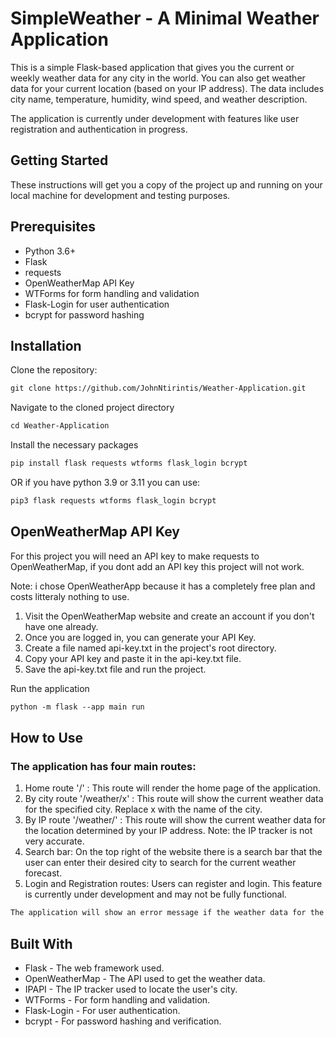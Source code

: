 <h1>SimpleWeather - A Minimal Weather Application</h1>
This is a simple Flask-based application that gives you the current or weekly weather data for any city in the world. You can also get weather data for your current location (based on your IP address). The data includes city name, temperature, humidity, wind speed, and weather description.

The application is currently under development with features like user registration and authentication in progress.

<h2>Getting Started</h2>
These instructions will get you a copy of the project up and running on your local machine for development and testing purposes.

<h2>Prerequisites</h2>
<ul>
  <li>Python 3.6+</li>
  <li>Flask</li>
  <li>requests</li>
  <li>OpenWeatherMap API Key</li>
  <li>WTForms for form handling and validation</li>
  <li>Flask-Login for user authentication</li>
  <li>bcrypt for password hashing</li>
</ul>

<h2>Installation</h2>

Clone the repository:
```md
git clone https://github.com/JohnNtirintis/Weather-Application.git
```

Navigate to the cloned project directory
```md
cd Weather-Application
```

Install the necessary packages
```md
pip install flask requests wtforms flask_login bcrypt
```
OR if you have python 3.9 or 3.11 you can use:
```md
pip3 flask requests wtforms flask_login bcrypt
```
<h2>OpenWeatherMap API Key</h2>
<p>For this project you will need an API key to make requests to OpenWeatherMap, if you dont add an API key this project will not work.</p>
<p>Note: i chose OpenWeatherApp because it has a completely free plan and costs litteraly nothing to use.</p>
 
<ol>
  <li>Visit the OpenWeatherMap website and create an account if you don't have one already.</li>
  <li>Once you are logged in, you can generate your API Key.</li>
  <li>Create a file named api-key.txt in the project's root directory.</li>
  <li>Copy your API key and paste it in the api-key.txt file.</li>
  <li>Save the api-key.txt file and run the project.</li>
</ol>

Run the application
```md
python -m flask --app main run
```

<h2>How to Use</h2>
<h3>The application has four main routes:</h3>
<ol>
  <li>Home route '/' : This route will render the home page of the application.</li>
  <li>By city route '/weather/x' : This route will show the current weather data for the specified city. Replace x with the name of the city.</li>
  <li>By IP route '/weather/' : This route will show the current weather data for the location determined by your IP address. Note: the IP tracker is not very accurate.</li>
  <li>Search bar: On the top right of the website there is a search bar that the user can enter their desired city to search for the current weather forecast.</li>
  <li>Login and Registration routes: Users can register and login. This feature is currently under development and may not be fully functional.</li>
</ol>

```md
The application will show an error message if the weather data for the specified city is not available.
```
    
<h2>Built With</h2>
<ul>
  <li>Flask - The web framework used.</li>
  <li>OpenWeatherMap - The API used to get the weather data.</li>
  <li>IPAPI - The IP tracker used to locate the user's city.</li>
  <li>WTForms - For form handling and validation.</li>
  <li>Flask-Login - For user authentication.</li>
  <li>bcrypt - For password hashing and verification.</li>
</ul>
